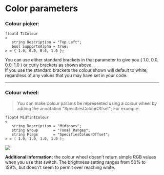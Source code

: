 # Color parameters

### Colour picker: 
``` Code
float4 TLColour
<
   string Description = "Top Left";
   bool SupportsAlpha = true;
> = { 1.0, 0.0, 0.0, 1.0 };
```  
You can use either standard brackets in that parameter to give you ( 1.0, 0.0, 0.0, 1.0 ) or curly brackets as shown above.  
If you use the standard brackets the colour shown will default to white,  
regardless of any values that you may have set in your code.

---  
  
### Colour wheel:
> You can make colour params be represented using a colour wheel by adding the annotation "SpecifiesColourOffset";
> For example:
``` Code
float4 MidTintColour
<
   string Description = "Midtones";
   string Group       = "Tonal Ranges";
   string Flags       = "SpecifiesColourOffset";
> = ( 1.0, 1.0, 1.0, 1.0 );
```
![](image/ColourWheel.png)
 

**Additional information:** the colour wheel doesn't return simple RGB values when you use that switch.
The brightness setting ranges from 50% to 159%, but doesn't seem to permit ever reaching white.

